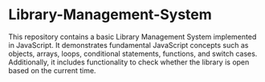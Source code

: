# Library-Management-System
This repository contains a basic Library Management System implemented in JavaScript. It demonstrates fundamental JavaScript concepts such as objects, arrays, loops, conditional statements, functions, and switch cases. Additionally, it includes functionality to check whether the library is open based on the current time.
